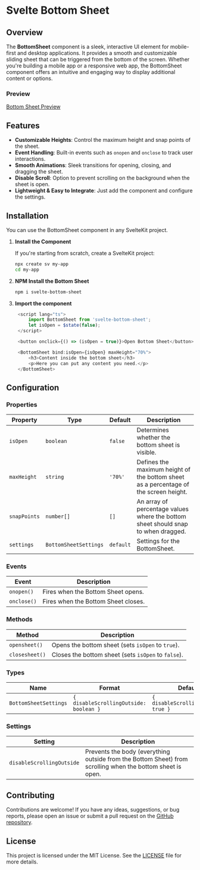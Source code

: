 # Svelte Bottom Sheet

## Overview

The **BottomSheet** component is a sleek, interactive UI element for mobile-first and desktop applications. It provides a smooth and customizable sliding sheet that can be triggered from the bottom of the screen. Whether you're building a mobile app or a responsive web app, the BottomSheet component offers an intuitive and engaging way to display additional content or options.

### Preview

[Bottom Sheet Preview](https://bottomsheet.auxi.studio/)

## Features

- **Customizable Heights**: Control the maximum height and snap points of the sheet.
- **Event Handling**: Built-in events such as `onopen` and `onclose` to track user interactions.
- **Smooth Animations**: Sleek transitions for opening, closing, and dragging the sheet.
- **Disable Scroll**: Option to prevent scrolling on the background when the sheet is open.
- **Lightweight & Easy to Integrate**: Just add the component and configure the settings.

## Installation

You can use the BottomSheet component in any SvelteKit project.

1. **Install the Component**

   If you're starting from scratch, create a SvelteKit project:

   ```bash
   npx create sv my-app
   cd my-app
   ```

2. **NPM Install the Bottom Sheet**

   ```bash
   npm i svelte-bottom-sheet
   ```

3. **Import the component**

   ```javascript
    <script lang="ts">
   	    import BottomSheet from 'svelte-bottom-sheet';
        let isOpen = $state(false);
    </script>

    <button onclick={() => (isOpen = true)}>Open Bottom Sheet</button>

    <BottomSheet bind:isOpen={isOpen} maxHeight="70%">
        <h3>Content inside the bottom sheet</h3>
        <p>Here you can put any content you need.</p>
    </BottomSheet>
   ```

## Configuration

### Properties

| Property     | Type                  | Default   | Description                                                                          |
| ------------ | --------------------- | --------- | ------------------------------------------------------------------------------------ |
| `isOpen`     | `boolean`             | `false`   | Determines whether the bottom sheet is visible.                                      |
| `maxHeight`  | `string`              | `'70%'`   | Defines the maximum height of the bottom sheet as a percentage of the screen height. |
| `snapPoints` | `number[]`            | `[]`      | An array of percentage values where the bottom sheet should snap to when dragged.    |
| `settings`   | `BottomSheetSettings` | `default` | Settings for the BottomSheet.                                                        |

### Events

| Event       | Description                         |
| ----------- | ----------------------------------- |
| `onopen()`  | Fires when the Bottom Sheet opens.  |
| `onclose()` | Fires when the Bottom Sheet closes. |

### Methods

| Method         | Description                                         |
| -------------- | --------------------------------------------------- |
| `opensheet()`  | Opens the bottom sheet (sets `isOpen` to `true`).   |
| `closesheet()` | Closes the bottom sheet (sets `isOpen` to `false`). |

### Types

| Name                  | Format                                 | Default                             |
| --------------------- | -------------------------------------- | ----------------------------------- |
| `BottomSheetSettings` | `{ disableScrollingOutside: boolean }` | `{ disableScrollingOutside: true }` |

### Settings

| Setting                   | Description                                                                                                |
| ------------------------- | ---------------------------------------------------------------------------------------------------------- |
| `disableScrollingOutside` | Prevents the body (everything outside from the Bottom Sheet) from scrolling when the bottom sheet is open. |

## Contributing

Contributions are welcome! If you have any ideas, suggestions, or bug reports, please open an issue or submit a pull request on the [GitHub repository](https://github.com/AUXIDev/svelte-bottom-sheet).

## License

This project is licensed under the MIT License. See the [LICENSE](https://github.com/AuxiDev/svelte-bottom-sheet/blob/master/LICENSE.txt) file for more details.
